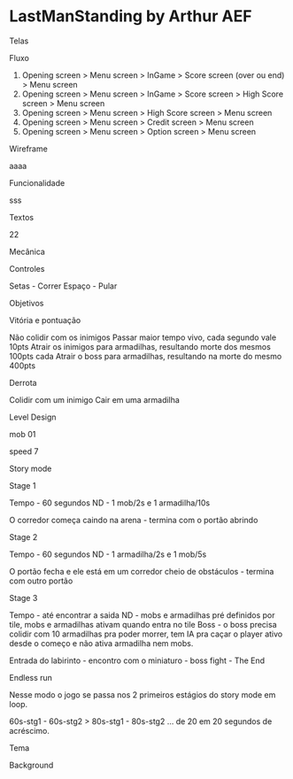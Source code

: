 LastManStanding by Arthur AEF
===============

Telas

Fluxo

1. Opening screen > Menu screen > InGame > Score screen (over ou end) > Menu screen
2. Opening screen > Menu screen > InGame > Score screen > High Score screen > Menu screen
3. Opening screen > Menu screen > High Score screen > Menu screen
4. Opening screen > Menu screen > Credit screen > Menu screen
5. Opening screen > Menu screen > Option screen > Menu screen

Wireframe

aaaa

Funcionalidade

sss

Textos

22


Mecânica

Controles

Setas - Correr
Espaço - Pular

Objetivos

Vitória e pontuação

Não colidir com os inimigos
Passar maior tempo vivo, cada segundo vale 10pts
Atrair os inimigos para armadilhas, resultando morte dos mesmos 100pts cada
Atrair o boss para armadilhas, resultando na morte do mesmo 400pts

Derrota

Colidir com um inimigo
Cair em uma armadilha

Level Design

mob 01

speed 7


Story mode

Stage 1

Tempo - 60 segundos
ND - 1 mob/2s e 1 armadilha/10s

O corredor começa caindo na arena - termina com o portão abrindo

Stage 2

Tempo - 60 segundos
ND - 1 armadilha/2s e 1 mob/5s

O portão fecha e ele está em um corredor cheio de obstáculos - termina com outro portão

Stage 3

Tempo - até encontrar a saida
ND - mobs e armadilhas pré definidos por tile, mobs e armadilhas ativam quando entra no tile
Boss - o boss precisa colidir com 10 armadilhas pra poder morrer, tem IA pra caçar o player ativo desde o começo e não ativa armadilha nem mobs.

Entrada do labirinto - encontro com o miniaturo - boss fight - The End

Endless run

Nesse modo o jogo se passa nos 2 primeiros estágios do story mode em loop.

60s-stg1 - 60s-stg2 > 80s-stg1 - 80s-stg2 … de 20 em 20 segundos de acréscimo.

Tema

Background

